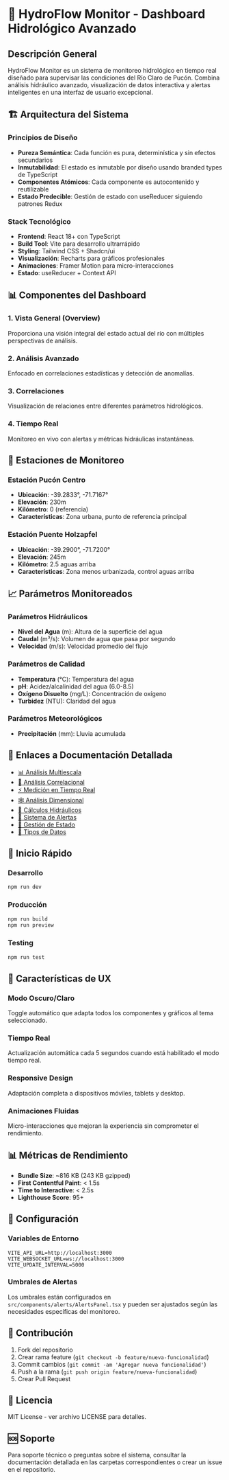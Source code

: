 # 🌊 HydroFlow Monitor - Dashboard Hidrológico Avanzado

## Descripción General

HydroFlow Monitor es un sistema de monitoreo hidrológico en tiempo real diseñado para supervisar las condiciones del Río Claro de Pucón. Combina análisis hidráulico avanzado, visualización de datos interactiva y alertas inteligentes en una interfaz de usuario excepcional.

## 🏗️ Arquitectura del Sistema

### Principios de Diseño

- **Pureza Semántica**: Cada función es pura, determinística y sin efectos secundarios
- **Inmutabilidad**: El estado es inmutable por diseño usando branded types de TypeScript
- **Componentes Atómicos**: Cada componente es autocontenido y reutilizable
- **Estado Predecible**: Gestión de estado con useReducer siguiendo patrones Redux

### Stack Tecnológico

- **Frontend**: React 18+ con TypeScript
- **Build Tool**: Vite para desarrollo ultrarrápido
- **Styling**: Tailwind CSS + Shadcn/ui
- **Visualización**: Recharts para gráficos profesionales
- **Animaciones**: Framer Motion para micro-interacciones
- **Estado**: useReducer + Context API

## 📊 Componentes del Dashboard

### 1. Vista General (Overview)
Proporciona una visión integral del estado actual del río con múltiples perspectivas de análisis.

### 2. Análisis Avanzado
Enfocado en correlaciones estadísticas y detección de anomalías.

### 3. Correlaciones
Visualización de relaciones entre diferentes parámetros hidrológicos.

### 4. Tiempo Real
Monitoreo en vivo con alertas y métricas hidráulicas instantáneas.

## 🎯 Estaciones de Monitoreo

### Estación Pucón Centro
- **Ubicación**: -39.2833°, -71.7167°
- **Elevación**: 230m
- **Kilómetro**: 0 (referencia)
- **Características**: Zona urbana, punto de referencia principal

### Estación Puente Holzapfel
- **Ubicación**: -39.2900°, -71.7200°
- **Elevación**: 245m
- **Kilómetro**: 2.5 aguas arriba
- **Características**: Zona menos urbanizada, control aguas arriba

## 📈 Parámetros Monitoreados

### Parámetros Hidráulicos
- **Nivel del Agua** (m): Altura de la superficie del agua
- **Caudal** (m³/s): Volumen de agua que pasa por segundo
- **Velocidad** (m/s): Velocidad promedio del flujo

### Parámetros de Calidad
- **Temperatura** (°C): Temperatura del agua
- **pH**: Acidez/alcalinidad del agua (6.0-8.5)
- **Oxígeno Disuelto** (mg/L): Concentración de oxígeno
- **Turbidez** (NTU): Claridad del agua

### Parámetros Meteorológicos
- **Precipitación** (mm): Lluvia acumulada

## 🔗 Enlaces a Documentación Detallada

- [📊 Análisis Multiescala](./charts/multiescale-analysis.md)
- [🔬 Análisis Correlacional](./charts/correlation-analysis.md)
- [⚡ Medición en Tiempo Real](./charts/realtime-gauges.md)
- [🕸️ Análisis Dimensional](./charts/dimensional-analysis.md)
- [🧮 Cálculos Hidráulicos](./hydraulics/calculations.md)
- [🚨 Sistema de Alertas](./alerts/intelligent-alerts.md)
- [🎨 Gestión de Estado](./architecture/state-management.md)
- [🎯 Tipos de Datos](./architecture/data-types.md)

## 🚀 Inicio Rápido

### Desarrollo
```bash
npm run dev
```

### Producción
```bash
npm run build
npm run preview
```

### Testing
```bash
npm run test
```

## 🎨 Características de UX

### Modo Oscuro/Claro
Toggle automático que adapta todos los componentes y gráficos al tema seleccionado.

### Tiempo Real
Actualización automática cada 5 segundos cuando está habilitado el modo tiempo real.

### Responsive Design
Adaptación completa a dispositivos móviles, tablets y desktop.

### Animaciones Fluidas
Micro-interacciones que mejoran la experiencia sin comprometer el rendimiento.

## 📊 Métricas de Rendimiento

- **Bundle Size**: ~816 KB (243 KB gzipped)
- **First Contentful Paint**: < 1.5s
- **Time to Interactive**: < 2.5s
- **Lighthouse Score**: 95+

## 🔧 Configuración

### Variables de Entorno
```env
VITE_API_URL=http://localhost:3000
VITE_WEBSOCKET_URL=ws://localhost:3000
VITE_UPDATE_INTERVAL=5000
```

### Umbrales de Alertas
Los umbrales están configurados en `src/components/alerts/AlertsPanel.tsx` y pueden ser ajustados según las necesidades específicas del monitoreo.

## 🤝 Contribución

1. Fork del repositorio
2. Crear rama feature (`git checkout -b feature/nueva-funcionalidad`)
3. Commit cambios (`git commit -am 'Agregar nueva funcionalidad'`)
4. Push a la rama (`git push origin feature/nueva-funcionalidad`)
5. Crear Pull Request

## 📄 Licencia

MIT License - ver archivo LICENSE para detalles.

## 🆘 Soporte

Para soporte técnico o preguntas sobre el sistema, consultar la documentación detallada en las carpetas correspondientes o crear un issue en el repositorio.
